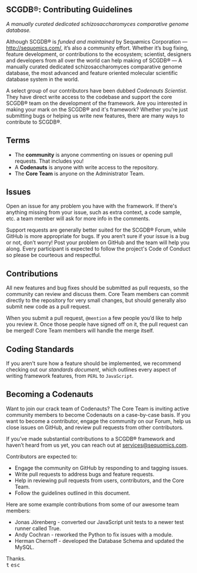 ## SCGDB®: Contributing Guidelines
<i>A manually curated dedicated schizosaccharomyces comparative genome database.</i>

Although SCGDB® is <i>funded and maintained</i> by Sequømics Corporation — http://sequomics.com/, it’s also a community effort. Whether it’s bug fixing, feature development, or contributions to the ecosystem; scientist, designers and developers from all over the world can help making of SCGDB® — A manually curated dedicated schizosaccharomyces comparative genome database, the most advanced and feature oriented molecular scientific database system in the world.

A select group of our contributors have been dubbed *Codenauts Scientist*. They have direct write access to the codebase and support the core SCGDB® team on the development of the framework. Are you interested in making your mark on the SCGDB® and it's framework? Whether you’re just submitting bugs or helping us write new features, there are many ways to contribute to SCGDB®.

## Terms

- The **community** is anyone commenting on issues or opening pull requests. That includes you!
- A **Codenauts** is anyone with write access to the repository.
- The **Core Team** is anyone on the Administrator Team.

## Issues

Open an issue for any problem you have with the framework. If there's anything missing from your issue, such as extra context, a code sample, etc. a team member will ask for more info in the comments.

Support requests are generally better suited for the SCGDB® Forum, while GitHub is more appropriate for bugs. If you aren’t sure if your issue is a bug or not, don’t worry! Post your problem on GitHub and the team will help you along. Every participant is expected to follow the project's Code of Conduct so please be courteous and respectful.

## Contributions

All new features and bug fixes should be submitted as pull requests, so the community can review and discuss them. Core Team members can commit directly to the repository for very small changes, but should generally also submit new code as a pull request.

When you submit a pull request, `@mention` a few people you’d like to help you review it. Once those people have signed off on it, the pull request can be merged! Core Team members will handle the merge itself.

## Coding Standards

If you aren't sure how a feature should be implemented, we recommend checking out our <i>standards document</i>, which outlines every aspect of writing framework features, from `PERL` to `JavaScript`.

## Becoming a Codenauts

Want to join our crack team of Codenauts? The Core Team is inviting active community members to become Codenauts on a case-by-case basis. If you want to become a contributor, engage the community on our Forum, help us close issues on GitHub, and review pull requests from other contributors.

If you’ve made substantial contributions to a SCGDB® framework and haven’t heard from us yet, you can reach out at services@sequomics.com.

Contributors are expected to:

- Engage the community on GitHub by responding to and tagging issues.
- Write pull requests to address bugs and feature requests.
- Help in reviewing pull requests from users, contributors, and the Core Team.
- Follow the guidelines outlined in this document.

Here are some example contributions from some of our awesome team members:

- Jonas Jörenberg - converted our JavaScript unit tests to a newer test runner called True.
- Andy Cochran - reworked the Python to fix issues with a module.
- Herman Chernoff - developed the Database Schema and updated the MySQL.

Thanks.<br/><kbd>t</kbd>&nbsp;<kbd>esc</kbd>
